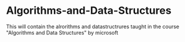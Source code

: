 # Algorithms-and-Data-Structures
This will contain the alrorithms and datastructrures taught in the course "Algorithms and Data Structures" by microsoft

